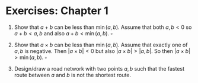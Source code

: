 # Exercises: Chapter 1
1. Show that $a+b$ can be less than $\min(a,b)$.
    Assume that both $a,b<0$ so $a+b < a,b$ and also $a+b<\min(a,b)$. $\square$

2. Show that $a\times b$ can be less than $\min(a,b)$.
    Assume that exactly one of $a,b$ is negative. Then $|a\times b|<0$ but also $|a\times b| > |a,b|$. So then $|a\times b| > \min(a,b)$. $\square$

3. Design/draw a road network with two points $a,b$ such that the fastest route between $a$ and $b$ is not the shortest route.

